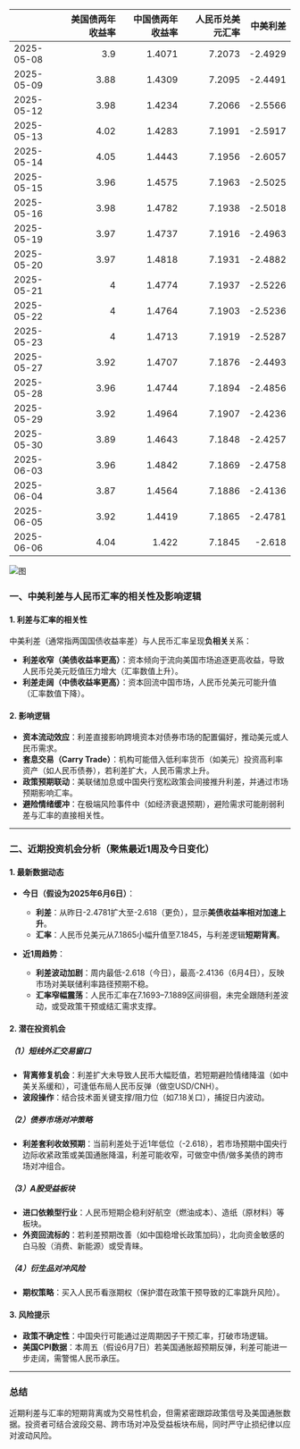 |            |   美国债两年收益率 |   中国债两年收益率 |   人民币兑美元汇率 |   中美利差 |
|:-----------|-------------------:|-------------------:|-------------------:|-----------:|
| 2025-05-08 |               3.9  |             1.4071 |             7.2073 |    -2.4929 |
| 2025-05-09 |               3.88 |             1.4309 |             7.2095 |    -2.4491 |
| 2025-05-12 |               3.98 |             1.4234 |             7.2066 |    -2.5566 |
| 2025-05-13 |               4.02 |             1.4283 |             7.1991 |    -2.5917 |
| 2025-05-14 |               4.05 |             1.4443 |             7.1956 |    -2.6057 |
| 2025-05-15 |               3.96 |             1.4575 |             7.1963 |    -2.5025 |
| 2025-05-16 |               3.98 |             1.4782 |             7.1938 |    -2.5018 |
| 2025-05-19 |               3.97 |             1.4737 |             7.1916 |    -2.4963 |
| 2025-05-20 |               3.97 |             1.4818 |             7.1931 |    -2.4882 |
| 2025-05-21 |               4    |             1.4774 |             7.1937 |    -2.5226 |
| 2025-05-22 |               4    |             1.4764 |             7.1903 |    -2.5236 |
| 2025-05-23 |               4    |             1.4713 |             7.1919 |    -2.5287 |
| 2025-05-27 |               3.92 |             1.4707 |             7.1876 |    -2.4493 |
| 2025-05-28 |               3.96 |             1.4744 |             7.1894 |    -2.4856 |
| 2025-05-29 |               3.92 |             1.4964 |             7.1907 |    -2.4236 |
| 2025-05-30 |               3.89 |             1.4643 |             7.1848 |    -2.4257 |
| 2025-06-03 |               3.96 |             1.4842 |             7.1869 |    -2.4758 |
| 2025-06-04 |               3.87 |             1.4564 |             7.1886 |    -2.4136 |
| 2025-06-05 |               3.92 |             1.4419 |             7.1865 |    -2.4781 |
| 2025-06-06 |               4.04 |             1.422  |             7.1845 |    -2.618  |

![图](%s\interest_exchanget.png)



### 一、中美利差与人民币汇率的相关性及影响逻辑

#### 1. **利差与汇率的相关性**  
中美利差（通常指两国国债收益率差）与人民币汇率呈现**负相关**关系：  
- **利差收窄（美债收益率更高）**：资本倾向于流向美国市场追逐更高收益，导致人民币兑美元贬值压力增大（汇率数值上升）。  
- **利差走阔（中债收益率更高）**：资本回流中国市场，人民币兑美元可能升值（汇率数值下降）。  

#### 2. **影响逻辑**  
- **资本流动效应**：利差直接影响跨境资本对债券市场的配置偏好，推动美元或人民币需求。  
- **套息交易（Carry Trade）**：机构可能借入低利率货币（如美元）投资高利率资产（如人民币债券），若利差扩大，人民币需求上升。  
- **政策预期联动**：美联储加息或中国央行宽松政策会间接推升利差，并通过市场预期影响汇率。  
- **避险情绪缓冲**：在极端风险事件中（如经济衰退预期），避险需求可能削弱利差与汇率的直接相关性。

---

### 二、近期投资机会分析（聚焦最近1周及今日变化）

#### 1. **最新数据动态**  
- **今日（假设为2025年6月6日）**：  
  - **利差**：从昨日-2.4781扩大至-2.618（更负），显示**美债收益率相对加速上升**。  
  - **汇率**：人民币兑美元从7.1865小幅升值至7.1845，与利差逻辑**短期背离**。  

- **近1周趋势**：  
  - **利差波动加剧**：周内最低-2.618（今日），最高-2.4136（6月4日），反映市场对美联储利率路径预期不稳。  
  - **汇率窄幅震荡**：人民币汇率在7.1693–7.1889区间徘徊，未完全跟随利差波动，或受政策干预或结汇需求支撑。

#### 2. **潜在投资机会**  
##### （1）**短线外汇交易窗口**  
- **背离修复机会**：利差扩大未导致人民币大幅贬值，若短期避险情绪降温（如中美关系缓和），可逢低布局人民币反弹（做空USD/CNH）。  
- **波段操作**：结合技术面关键支撑/阻力位（如7.18关口），捕捉日内波动。  

##### （2）**债券市场对冲策略**  
- **利差套利收敛预期**：当前利差处于近1年低位（-2.618），若市场预期中国央行边际收紧政策或美国通胀降温，利差可能收窄，可做空中债/做多美债的跨市场对冲组合。  

##### （3）**A股受益板块**  
- **进口依赖型行业**：人民币短期企稳利好航空（燃油成本）、造纸（原材料）等板块。  
- **外资回流标的**：若利差预期改善（如中国稳增长政策加码），北向资金敏感的白马股（消费、新能源）或受青睐。  

##### （4）**衍生品对冲风险**  
- **期权策略**：买入人民币看涨期权（保护潜在政策干预导致的汇率跳升风险）。  

#### 3. **风险提示**  
- **政策不确定性**：中国央行可能通过逆周期因子干预汇率，打破市场逻辑。  
- **美国CPI数据**：本周五（假设6月7日）若美国通胀超预期反弹，利差可能进一步走阔，需警惕人民币承压。  

---

### 总结  
近期利差与汇率的短期背离或为交易性机会，但需紧密跟踪政策信号及美国通胀数据。投资者可结合波段交易、跨市场对冲及受益板块布局，同时严守止损纪律以应对波动风险。